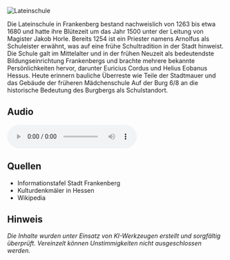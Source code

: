 ![Lateinschule](./images/frankenberg/p5.jpg)

Die Lateinschule in Frankenberg bestand nachweislich von 1263 bis etwa 1680 und hatte ihre Blütezeit um das Jahr 1500 unter der Leitung von Magister Jakob Horle. Bereits 1254 ist ein Priester namens Arnolfus als Schuleister erwähnt, was auf eine frühe Schultradition in der Stadt hinweist. Die Schule galt im Mittelalter und in der frühen Neuzeit als bedeutendste Bildungseinrichtung Frankenbergs und brachte mehrere bekannte Persönlichkeiten hervor, darunter Euricius Cordus und Helius Eobanus Hessus. Heute erinnern bauliche Überreste wie Teile der Stadtmauer und das Gebäude der früheren Mädchenschule Auf der Burg 6/8 an die historische Bedeutung des Burgbergs als Schulstandort.

## Audio

<audio controls class="full-width-audio">
  <source src="locales/frankenberg/de/p5.mp3" type="audio/mpeg">
  Dein Browser unterstützt kein Audioelement.
</audio>

## Quellen

- Informationstafel Stadt Frankenberg
- Kulturdenkmäler in Hessen
- Wikipedia

## Hinweis

_Die Inhalte wurden unter Einsatz von KI-Werkzeugen erstellt und sorgfältig überprüft. Vereinzelt können Unstimmigkeiten nicht ausgeschlossen werden._